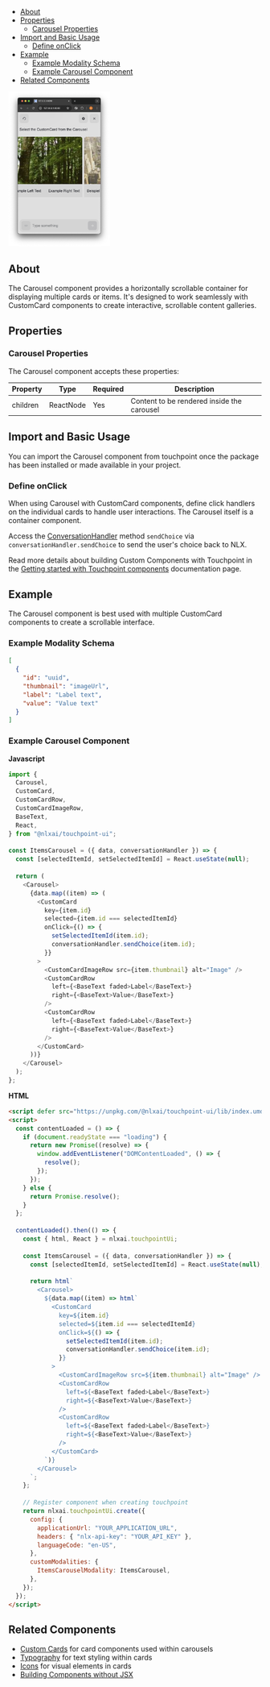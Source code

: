 - [About](#about)
- [Properties](#properties)
  - [Carousel Properties](#carousel-properties)
- [Import and Basic Usage](#import-and-basic-usage)
  - [Define onClick](#define-onclick)
- [Example](#example)
  - [Example Modality Schema](#example-modality-schema)
  - [Example Carousel Component](#example-carousel-component)
- [Related Components](#related-components)

<img src="/images/Touchpoint-Carousel.png" alt="Carousel Rendered Example" style="max-width: 40%;">

## About

The Carousel component provides a horizontally scrollable container for displaying multiple cards or items. It's designed to work seamlessly with CustomCard components to create interactive, scrollable content galleries.

## Properties

### Carousel Properties

The Carousel component accepts these properties:

| Property | Type      | Required | Description                                |
| -------- | --------- | -------- | ------------------------------------------ |
| children | ReactNode | Yes      | Content to be rendered inside the carousel |

## Import and Basic Usage

You can import the Carousel component from touchpoint once the package has been installed or made available in your project.

### Define onClick

When using Carousel with CustomCard components, define click handlers on the individual cards to handle user interactions. The Carousel itself is a container component.

Access the [ConversationHandler](/headless-api-reference#interface-conversationhandler) method `sendChoice` via `conversationHandler.sendChoice` to send the user's choice back to NLX.

Read more details about building Custom Components with Touchpoint in the [Getting started with Touchpoint components](/guide-building-custom-components) documentation page.

## Example

The Carousel component is best used with multiple CustomCard components to create a scrollable interface.

### Example Modality Schema

```json
[
  {
    "id": "uuid",
    "thumbnail": "imageUrl",
    "label": "Label text",
    "value": "Value text"
  }
]
```

### Example Carousel Component

**Javascript**

```javascript
import {
  Carousel,
  CustomCard,
  CustomCardRow,
  CustomCardImageRow,
  BaseText,
  React,
} from "@nlxai/touchpoint-ui";

const ItemsCarousel = ({ data, conversationHandler }) => {
  const [selectedItemId, setSelectedItemId] = React.useState(null);

  return (
    <Carousel>
      {data.map((item) => (
        <CustomCard
          key={item.id}
          selected={item.id === selectedItemId}
          onClick={() => {
            setSelectedItemId(item.id);
            conversationHandler.sendChoice(item.id);
          }}
        >
          <CustomCardImageRow src={item.thumbnail} alt="Image" />
          <CustomCardRow
            left={<BaseText faded>Label</BaseText>}
            right={<BaseText>Value</BaseText>}
          />
          <CustomCardRow
            left={<BaseText faded>Label</BaseText>}
            right={<BaseText>Value</BaseText>}
          />
        </CustomCard>
      ))}
    </Carousel>
  );
};
```

**HTML**

```html
<script defer src="https://unpkg.com/@nlxai/touchpoint-ui/lib/index.umd.js"></script>
<script>
  const contentLoaded = () => {
    if (document.readyState === "loading") {
      return new Promise((resolve) => {
        window.addEventListener("DOMContentLoaded", () => {
          resolve();
        });
      });
    } else {
      return Promise.resolve();
    }
  };

  contentLoaded().then(() => {
    const { html, React } = nlxai.touchpointUi;

    const ItemsCarousel = ({ data, conversationHandler }) => {
      const [selectedItemId, setSelectedItemId] = React.useState(null);

      return html`
        <Carousel>
          ${data.map((item) => html`
            <CustomCard
              key=${item.id}
              selected=${item.id === selectedItemId}
              onClick=${() => {
                setSelectedItemId(item.id);
                conversationHandler.sendChoice(item.id);
              }}
            >
              <CustomCardImageRow src=${item.thumbnail} alt="Image" />
              <CustomCardRow
                left=${<BaseText faded>Label</BaseText>}
                right=${<BaseText>Value</BaseText>}
              />
              <CustomCardRow
                left=${<BaseText faded>Label</BaseText>}
                right=${<BaseText>Value</BaseText>}
              />
            </CustomCard>
          `)}
        </Carousel>
      `;
    };

    // Register component when creating touchpoint
    return nlxai.touchpointUi.create({
      config: {
        applicationUrl: "YOUR_APPLICATION_URL",
        headers: { "nlx-api-key": "YOUR_API_KEY" },
        languageCode: "en-US",
      },
      customModalities: {
        ItemsCarouselModality: ItemsCarousel,
      },
    });
  });
</script>
```

## Related Components

- [Custom Cards](/touchpoint-CustomCards) for card components used within carousels
- [Typography](/touchpoint-Typography) for text styling within cards
- [Icons](/touchpoint-Icons) for visual elements in cards
- [Building Components without JSX](/guide-html-components)

